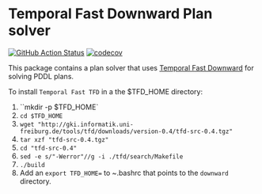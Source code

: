 # Temporal Fast Downward Plan solver

[![GitHub Action
Status](https://github.com/IntelligentRoboticsLabs/ros2_planning_system/workflows/master/master.svg)](https://github.com/IntelligentRoboticsLabs/ros2_planning_system)
[![codecov](https://codecov.io/gh/IntelligentRoboticsLabs/ros2_planning_system/master/graph/badge.svg)](https://codecov.io/gh/IntelligentRoboticsLabs/ros2_planning_system)

This package contains a plan solver that uses [Temporal Fast Downward](http://gki.informatik.uni-freiburg.de/tools/tfd/) for solving PDDL plans.

To install `Temporal Fast TFD` in a the $TFD_HOME directory:

1. ``mkdir -p $TFD_HOME`
2. `cd $TFD_HOME`
3. `wget "http://gki.informatik.uni-freiburg.de/tools/tfd/downloads/version-0.4/tfd-src-0.4.tgz"`
4. `tar xzf "tfd-src-0.4.tgz"`
5. `cd "tfd-src-0.4"`
6. `sed -e s/"-Werror"//g -i ./tfd/search/Makefile`
7. `./build`
8. Add an `export TFD_HOME=` to ~.bashrc that points to the `downward` directory.
